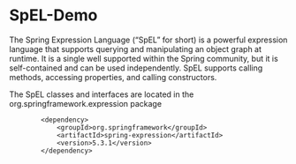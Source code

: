 # SpEL-Demo

The Spring Expression Language (“SpEL” for short) is a powerful expression language that supports querying and manipulating an object graph at runtime. It is a single well supported within the Spring community, but it is self-contained and can be used independently. SpEL supports calling methods, accessing properties, and calling constructors.

The SpEL classes and interfaces are located in the org.springframework.expression package

````
        <dependency>
            <groupId>org.springframework</groupId>
            <artifactId>spring-expression</artifactId>
            <version>5.3.1</version>
        </dependency>
````
